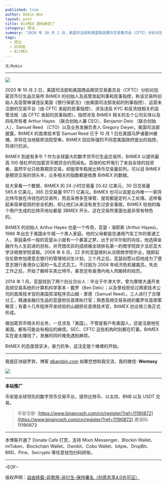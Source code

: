 ```yaml
---
published: true
author: Robin Wen
layout: post
title: BitMEX 遇到麻烦了
category: 想法
summary: "2020 年 10 月 2 日，美国司法部和美国商品期货交易委员会（CFTC）分别对加密货币衍生品交易所 BitMEX 的创始人及高管发起刑事和民事指控，称该交易所创始人及高管串谋违反美国《银行保密法》（由美国司法部发起的刑事指控）、运营未注册的交易平台（由 CFTC 发起的民事指控）、涉及违反 KYC 和反洗钱相关的监管法规（由 CFTC 发起的民事指控）。指控涉及 BitMEX 相关的五个公司实体以及四名所有者 Arthur Hayes （联合创始人兼 CEO）、Benjamin Delo （联合创始人）、Samuel Reed （CTO）以及业务发展负责人 Gregory Dwyer。美国司法部披露，BitMEX 的首席技术官 Samuel Reed 已于 10 月 1 日在美国马萨诸塞州被捕，并将在当地联邦法院受审。BitMEX 回应称强烈不同意美国政府提出的指控，将进行抗诉。"
tags:
  - 想法
  - 区块链
  - BitMEX
---
```


`文/Robin`

***

![](https://cdn.dbarobin.com/13jx576.png)

2020 年 10 月 2 日，美国司法部和美国商品期货交易委员会（CFTC）分别对加密货币衍生品交易所 BitMEX 的创始人及高管发起刑事和民事指控，称该交易所创始人及高管串谋违反美国《银行保密法》（由美国司法部发起的刑事指控）、运营未注册的交易平台（由 CFTC 发起的民事指控）、涉及违反 KYC 和反洗钱相关的监管法规（由 CFTC 发起的民事指控）。指控涉及 BitMEX 相关的五个公司实体以及四名所有者 Arthur Hayes （联合创始人兼 CEO）、Benjamin Delo （联合创始人）、Samuel Reed （CTO）以及业务发展负责人 Gregory Dwyer。美国司法部披露，BitMEX 的首席技术官 Samuel Reed 已于 10 月 1 日在美国马萨诸塞州被捕，并将在当地联邦法院受审。BitMEX 回应称强烈不同意美国政府提出的指控，将进行抗诉。

BitMEX 到底有多牛？作为全球最大的数字货币衍生品交易所，BitMEX 以提供最高 100 倍杠杆的加密货币期货合约而闻名。百倍的杠杆吸引了来自全球的投资者，虽然平台只依靠期货交易，却能常年稳居比特币交易量前列。可以说 BitMEX 是期货交易的领头羊，众多相关的指数都是依靠 BitMEX 的数据。

给大家看一个数据，BitMEX 的 24 小时交易量 20.42 亿美元，30 日交易量 565.8 亿美元，365 日交易量 9177.1 亿美元。BitMEX 也可以说是业内唯一一家将比特币放在冷钱包的交易所，而且采用多签保管，提现都是定时人工处理。这样看起来简单低效的安全机制，却让他们从来没有发生过安全事故。BitMEX 给他的每个用户生成的比特币地址都是 3BMEX 开头，这在交易所里面也是非常有特色的。

BitMEX 的创始人 Arthur Hayes 也是一个传奇。亚瑟・海耶斯 (Arthur Hayes)，1986 年出生于美国水牛城一个黑人家庭。他的父母都是在通用汽车工作的普通工人，家庭条件一般的亚瑟从小就有一个暴富之梦。出于对华尔街的向往，他选择金融作为人生前进的目标，并凭借优异的成绩被全球排名第一的商学院宾夕法尼亚大学沃顿商学院录取。2008 年 6 月，22 岁的亚瑟顺利从沃顿商学院毕业，随即前往伦敦参加德意志银行的管理培训生计划。三个月之后，亚瑟如愿以偿地成为了德意志银行香港办公室的一名正式员工。不过因为 2008 年经济危机被裁员。失去工作之后，开始了搬砖买卖比特币，甚至还有香港内地人肉搬砖的经历。

2014 年 1 月，亚瑟找到了两个创业合伙人：毕业于牛津大学，曾为摩根大通开发高频交易系统的计算机科学家本・戴罗（Ben Delo）；以及曾经担任过两家技术公司的首席技术官的美国资深程序员山姆・里德（Samuel Reed）。三人进行了合理分工，精通金融衍生品的亚瑟担任首席执行官；熟悉高频交易系统的戴罗任首席策略官；有着十几年程序开发经验的山姆担任首席技术官，BitMEX 创业铁三角正式形成。

做加密货币相关的业务，一旦涉及「美国」，不管是客户有美国人，还是注册地在美国，都有可能会有相应的麻烦。SEC、CFTC 这些机构时刻都在盯着。BitMEX 实在是太赚钱了，发展的同时难免遇到麻烦。

BitMEX 的态度很坚决，奋力抗争，这注定是个难缠的开始。

***

我是区块链罗宾，博客 [dbarobin.com](https://dbarobin.com/)
如果您想和我交流，我的微信: **Wentasy**

![](https://cdn.dbarobin.com/v4yywe2.png)

***

**本站推广**

币安是全球领先的数字货币交易平台，提供比特币、以太坊、BNB 以及 USDT 交易。

> 币安注册: [https://www.binancezh.com/cn/register/?ref=11190872](https://www.binancezh.com/cn/register/?ref=11190872)
> 邀请码: **11190872**

***

本博客开通了 Donate Cafe 打赏，支持 Mixin Messenger、Blockin Wallet、imToken、Blockchain Wallet、Ownbit、Cobo Wallet、bitpie、DropBit、BRD、Pine、Secrypto 等任意钱包扫码转账。

<center>
    <div class="--donate-button"
         data-button-id="f8b9df0d-af9a-460d-8258-d3f435445075"
    ></div>
</center>

***

–EOF–

版权声明：[自由转载-非商用-非衍生-保持署名（创意共享4.0许可证）](http://creativecommons.org/licenses/by-nc-nd/4.0/deed.zh)